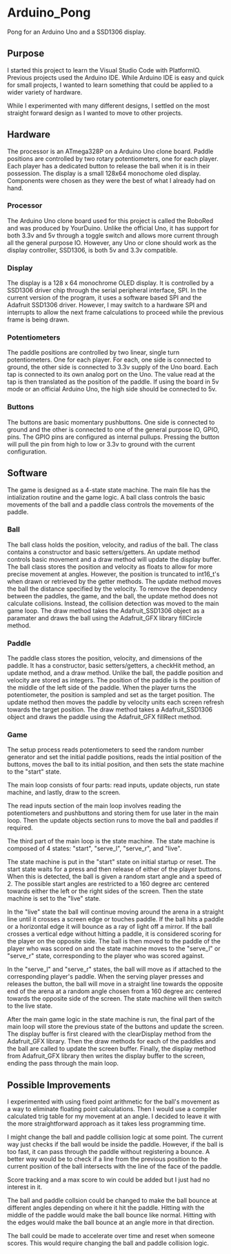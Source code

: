 # Arduino_Pong
Pong for an Arduino Uno and a SSD1306 display.

## Purpose
I started this project to learn the Visual Studio Code with PlatformIO. Previous projects used the Arduino IDE. While Arduino IDE is easy and quick for small projects, I wanted to learn something that could be applied to a wider variety of hardware.

While I experimented with many different designs, I settled on the most straight forward design as I wanted to move to other projects.

## Hardware
The processor is an ATmega328P on a Arduino Uno clone board. Paddle positions are controlled by two rotary potentiometers, one for each player. Each player has a dedicated button to release the ball when it is in their possession. The display is a small 128x64 monochome oled display. Components were chosen as they were the best of what I already had on hand.

### Processor
The Arduino Uno clone board used for this project is called the RoboRed and was produced by YourDuino. Unlike the official Uno, it has support for both 3.3v and 5v through a toggle switch and allows more current through all the general purpose IO. However, any Uno or clone should work as the display controller, SSD1306, is both 5v and 3.3v compatible.

### Display
The display is a 128 x 64 monochrome OLED display. It is controlled by a SSD1306 driver chip through the serial peripheral interface, SPI. In the current version of the program, it uses a software based SPI and the Adafruit SSD1306 driver. However, I may switch to a hardware SPI and interrupts to allow the next frame calculations to proceed while the previous frame is being drawn.

### Potentiometers
The paddle positions are controlled by two linear, single turn potentiometers. One for each player. For each, one side is connected to ground, the other side is connected to 3.3v supply of the Uno board. Each tap is connected to its own analog port on the Uno. The value read at the tap is then translated as the position of the paddle. If using the board in 5v mode or an official Arduino Uno, the high side should be connected to 5v.

### Buttons
The buttons are basic momentary pushbuttons. One side is connected to ground and the other is connected to one of the general purpose IO, GPIO, pins. The GPIO pins are configured as internal pullups. Pressing the button will pull the pin from high to low or 3.3v to ground with the current configuration.

## Software
The game is designed as a 4-state state machine. The main file has the intialization routine and the game logic. A ball class controls the basic movements of the ball and a paddle class controls the movements of the paddle.

### Ball
The ball class holds the position, velocity, and radius of the ball. The class contains a constructor and basic setters/getters. An update method controls basic movement and a draw method will update the display buffer. The ball class stores the position and velocity as floats to allow for more precise movement at angles. However, the position is truncated to int16_t's when drawn or retrieved by the getter methods. The update method moves the ball the distance specified by the velocity. To remove the dependency between the paddles, the game, and the ball, the update method does not calculate collisions. Instead, the collision detection was moved to the main game loop. The draw method takes the Adafruit_SSD1306 object as a paramater and draws the ball using the Adafruit_GFX library fillCircle method.

### Paddle
The paddle class stores the position, velocity, and dimensions of the paddle. It has a constructor, basic setters/getters, a checkHit method, an update method, and a draw method. Unlike the ball, the paddle position and velocity are stored as integers. The position of the paddle is the position of the middle of the left side of the paddle. When the player turns the potentiometer, the position is sampled and set as the target position. The update method then moves the paddle by velocity units each screen refresh towards the target position. The draw method takes a Adafruit_SSD1306 object and draws the paddle using the Adafruit_GFX fillRect method.

### Game
The setup process reads potentiometers to seed the random number generator and set the initial paddle positions, reads the intial position of the buttons, moves the ball to its initial position, and then sets the state machine to the "start" state.

The main loop consists of four parts: read inputs, update objects, run state machine, and lastly, draw to the screen.

The read inputs section of the main loop involves reading the potentiometers and pushbuttons and storing them for use later in the main loop. Then the update objects section runs to move the ball and paddles if required.

The third part of the main loop is the state machine. The state machine is composed of 4 states: "start", "serve_l", "serve_r", and "live".

The state machine is put in the "start" state on initial startup or reset. The start state waits for a press and then release of either of the player buttons. When this is detected, the ball is given a random start angle and a speed of 2. The possible start angles are restricted to a 160 degree arc centered towards either the left or the right sides of the screen. Then the state machine is set to the "live" state.

In the "live" state the ball will continue moving around the arena in a straight line until it crosses a screen edge or touches paddle. If the ball hits a paddle or a horizontal edge it will bounce as a ray of light off a mirror. If the ball crosses a vertical edge without hitting a paddle, it is considered scoring for the player on the opposite side. The ball is then moved to the paddle of the player who was scored on and the state machine moves to the "serve_l" or "serve_r" state, corresponding to the player who was scored against.

In the "serve_l" and "serve_r" states, the ball will move as if attached to the corresponding player's paddle. When the serving player presses and releases the button, the ball will move in a straight line towards the opposite end of the arena at a random angle chosen from a 160 degree arc centered towards the opposite side of the screen. The state machine will then switch to the live state.

After the main game logic in the state machine is run, the final part of the main loop will store the previous state of the buttons and update the screen. The display buffer is first cleared with the clearDisplay method from the Adafruit_GFX library. Then the draw methods for each of the paddles and the ball are called to update the screen buffer. Finally, the display method from Adafruit_GFX library then writes the display buffer to the screen, ending the pass through the main loop.

## Possible Improvements
I experimented with using fixed point arithmetic for the ball's movement as a way to eliminate floating point calculations. Then I would use a compiler calculated trig table for my movement at an angle. I decided to leave it with the more straightforward approach as it takes less programming time.

I might change the ball and paddle collision logic at some point. The current way just checks if the ball would be inside the paddle. However, if the ball is too fast, it can pass through the paddle without registering a bounce. A better way would be to check if a line from the previous position to the current position of the ball intersects with the line of the face of the paddle.

Score tracking and a max score to win could be added but I just had no interest in it.

The ball and paddle collsion could be changed to make the ball bounce at different angles depending on where it hit the paddle. Hitting with the middle of the paddle would make the ball bounce like normal. Hitting with the edges would make the ball bounce at an angle more in that direction.

The ball could be made to accelerate over time and reset when someone scores. This would require changing the ball and paddle collision logic.
